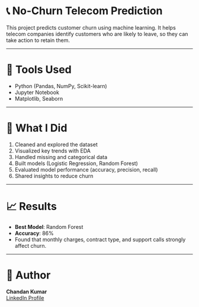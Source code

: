 # 📞 No-Churn Telecom Prediction

This project predicts customer churn using machine learning. It helps telecom companies identify customers who are likely to leave, so they can take action to retain them.

---

# 🔧 Tools Used

- Python (Pandas, NumPy, Scikit-learn)
- Jupyter Notebook
- Matplotlib, Seaborn

---

# 📌 What I Did

1. Cleaned and explored the dataset
2. Visualized key trends with EDA
3. Handled missing and categorical data
4. Built models (Logistic Regression, Random Forest)
5. Evaluated model performance (accuracy, precision, recall)
6. Shared insights to reduce churn

---

# 📈 Results

- **Best Model**: Random Forest  
- **Accuracy**: 86%  
- Found that monthly charges, contract type, and support calls strongly affect churn.

---

# 👤 Author

**Chandan Kumar**  
[LinkedIn Profile](www.linkedin.com/in/chandan-kumar-professional)

